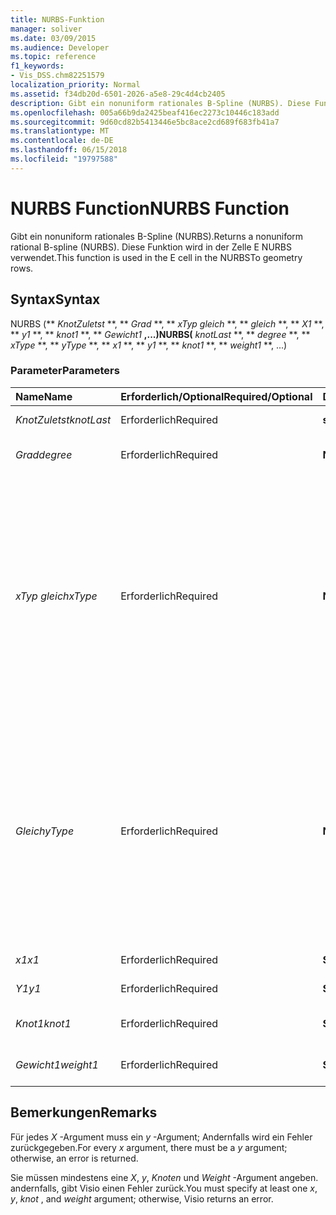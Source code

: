 ```yaml
---
title: NURBS-Funktion
manager: soliver
ms.date: 03/09/2015
ms.audience: Developer
ms.topic: reference
f1_keywords:
- Vis_DSS.chm82251579
localization_priority: Normal
ms.assetid: f34db20d-6501-2026-a5e8-29c4d4cb2405
description: Gibt ein nonuniform rationales B-Spline (NURBS). Diese Funktion wird in der Zelle E NURBS verwendet.
ms.openlocfilehash: 005a66b9da2425beaf416ec2273c10446c183add
ms.sourcegitcommit: 9d60cd82b5413446e5bc8ace2cd689f683fb41a7
ms.translationtype: MT
ms.contentlocale: de-DE
ms.lasthandoff: 06/15/2018
ms.locfileid: "19797588"
---
```

# <a name="nurbs-function"></a><span data-ttu-id="629cf-104">NURBS Function</span><span class="sxs-lookup"><span data-stu-id="629cf-104">NURBS Function</span></span>

<span data-ttu-id="629cf-105">Gibt ein nonuniform rationales B-Spline (NURBS).</span><span class="sxs-lookup"><span data-stu-id="629cf-105">Returns a nonuniform rational B-spline (NURBS).</span></span> <span data-ttu-id="629cf-106">Diese Funktion wird in der Zelle E NURBS verwendet.</span><span class="sxs-lookup"><span data-stu-id="629cf-106">This function is used in the E cell in the NURBSTo geometry rows.</span></span>
  
## <a name="syntax"></a><span data-ttu-id="629cf-107">Syntax</span><span class="sxs-lookup"><span data-stu-id="629cf-107">Syntax</span></span>

<span data-ttu-id="629cf-108">NURBS (** *KnotZuletst* **, ** *Grad* **, ** *xTyp gleich* **, ** *gleich* **, ** *X1* **, ** *y1* **, ** *knot1* **, ** *Gewicht1* **,...)</span><span class="sxs-lookup"><span data-stu-id="629cf-108">NURBS(** *knotLast* **, ** *degree* **, ** *xType* **, ** *yType* **, ** *x1* **, ** *y1* **, ** *knot1* **, ** *weight1* **, ...)</span></span> 
  
### <a name="parameters"></a><span data-ttu-id="629cf-109">Parameter</span><span class="sxs-lookup"><span data-stu-id="629cf-109">Parameters</span></span>

|<span data-ttu-id="629cf-110">**Name**</span><span class="sxs-lookup"><span data-stu-id="629cf-110">**Name**</span></span>|<span data-ttu-id="629cf-111">**Erforderlich/Optional**</span><span class="sxs-lookup"><span data-stu-id="629cf-111">**Required/Optional**</span></span>|<span data-ttu-id="629cf-112">**Datentyp**</span><span class="sxs-lookup"><span data-stu-id="629cf-112">**Data Type**</span></span>|<span data-ttu-id="629cf-113">**Beschreibung**</span><span class="sxs-lookup"><span data-stu-id="629cf-113">**Description**</span></span>|
|:-----|:-----|:-----|:-----|
| <span data-ttu-id="629cf-114">_KnotZuletst_</span><span class="sxs-lookup"><span data-stu-id="629cf-114">_knotLast_</span></span> <br/> |<span data-ttu-id="629cf-115">Erforderlich</span><span class="sxs-lookup"><span data-stu-id="629cf-115">Required</span></span>  <br/> |<span data-ttu-id="629cf-116">**string**</span><span class="sxs-lookup"><span data-stu-id="629cf-116">**string**</span></span> <br/> | <span data-ttu-id="629cf-117">Der letzte Knoten.</span><span class="sxs-lookup"><span data-stu-id="629cf-117">The last knot.</span></span>  <br/> |
| <span data-ttu-id="629cf-118">_Grad_</span><span class="sxs-lookup"><span data-stu-id="629cf-118">_degree_</span></span> <br/> |<span data-ttu-id="629cf-119">Erforderlich</span><span class="sxs-lookup"><span data-stu-id="629cf-119">Required</span></span>  <br/> |<span data-ttu-id="629cf-120">**Numeric**</span><span class="sxs-lookup"><span data-stu-id="629cf-120">**Numeric**</span></span> <br/> |<span data-ttu-id="629cf-121">Der Gradwert des Splines.</span><span class="sxs-lookup"><span data-stu-id="629cf-121">The spline's degree.</span></span>  <br/> |
| <span data-ttu-id="629cf-122">_xTyp gleich_</span><span class="sxs-lookup"><span data-stu-id="629cf-122">_xType_</span></span> <br/> |<span data-ttu-id="629cf-123">Erforderlich</span><span class="sxs-lookup"><span data-stu-id="629cf-123">Required</span></span>  <br/> |<span data-ttu-id="629cf-124">**Numerisch**</span><span class="sxs-lookup"><span data-stu-id="629cf-124">**Numeric**</span></span> <br/> |<span data-ttu-id="629cf-125">Gibt an, wie die _X_ -Eingabedaten interpretiert werden.</span><span class="sxs-lookup"><span data-stu-id="629cf-125">Specifies how to interpret the  _x_ input data.</span></span> <span data-ttu-id="629cf-126">Wenn _xTyp gleich_ 0 ist, werden alle _x_ eingegebenen Daten als Prozentsatz der Breite interpretiert.</span><span class="sxs-lookup"><span data-stu-id="629cf-126">If  _xType_ is 0, all  _x_ input data is interpreted as a percentage of Width.</span></span> <span data-ttu-id="629cf-127">Wenn _xTyp gleich_ 1 ist, werden alle _X_ Eingabedaten als lokale Koordinaten interpretiert.</span><span class="sxs-lookup"><span data-stu-id="629cf-127">If  _xType_ is 1, all  _x_ input data is interpreted as local coordinates.</span></span>  <br/> |
| <span data-ttu-id="629cf-128">_Gleich_</span><span class="sxs-lookup"><span data-stu-id="629cf-128">_yType_</span></span> <br/> |<span data-ttu-id="629cf-129">Erforderlich</span><span class="sxs-lookup"><span data-stu-id="629cf-129">Required</span></span>  <br/> |<span data-ttu-id="629cf-130">**Numerisch**</span><span class="sxs-lookup"><span data-stu-id="629cf-130">**Numeric**</span></span> <br/> |<span data-ttu-id="629cf-131">Gibt an, wie die _y_ -Eingabedaten interpretiert werden.</span><span class="sxs-lookup"><span data-stu-id="629cf-131">Specifies how to interpret the  _y_ input data.</span></span> <span data-ttu-id="629cf-132">Wenn _gleich_ 0 ist, werden alle eingegebenen _y_ -Daten als Prozentsatz der Höhe interpretiert.</span><span class="sxs-lookup"><span data-stu-id="629cf-132">If  _yType_ is 0, all  _y_ input data is interpreted as a percentage of Height.</span></span> <span data-ttu-id="629cf-133">Wenn _gleich_ 1 ist, werden alle _y_ eingegebenen Daten als lokale Koordinaten interpretiert.</span><span class="sxs-lookup"><span data-stu-id="629cf-133">If  _yType_ is 1, all  _y_ input data is interpreted as local coordinates.</span></span>  <br/> |
| <span data-ttu-id="629cf-134">_x1_</span><span class="sxs-lookup"><span data-stu-id="629cf-134">_x1_</span></span> <br/> |<span data-ttu-id="629cf-135">Erforderlich</span><span class="sxs-lookup"><span data-stu-id="629cf-135">Required</span></span>  <br/> |<span data-ttu-id="629cf-136">**String**</span><span class="sxs-lookup"><span data-stu-id="629cf-136">**String**</span></span> <br/> |<span data-ttu-id="629cf-137">Eine x-Koordinate.</span><span class="sxs-lookup"><span data-stu-id="629cf-137">An x-coordinate.</span></span>  <br/> |
| <span data-ttu-id="629cf-138">_Y1_</span><span class="sxs-lookup"><span data-stu-id="629cf-138">_y1_</span></span> <br/> |<span data-ttu-id="629cf-139">Erforderlich</span><span class="sxs-lookup"><span data-stu-id="629cf-139">Required</span></span>  <br/> |<span data-ttu-id="629cf-140">**String**</span><span class="sxs-lookup"><span data-stu-id="629cf-140">**String**</span></span> <br/> |<span data-ttu-id="629cf-141">Eine y-Koordinate.</span><span class="sxs-lookup"><span data-stu-id="629cf-141">A y-coordinate.</span></span>  <br/> |
| <span data-ttu-id="629cf-142">_Knot1_</span><span class="sxs-lookup"><span data-stu-id="629cf-142">_knot1_</span></span> <br/> |<span data-ttu-id="629cf-143">Erforderlich</span><span class="sxs-lookup"><span data-stu-id="629cf-143">Required</span></span>  <br/> |<span data-ttu-id="629cf-144">**String**</span><span class="sxs-lookup"><span data-stu-id="629cf-144">**String**</span></span> <br/> |<span data-ttu-id="629cf-145">Ein Knoten auf dem B-Spline.</span><span class="sxs-lookup"><span data-stu-id="629cf-145">A knot on the B-spline.</span></span>  <br/> |
| <span data-ttu-id="629cf-146">_Gewicht1_</span><span class="sxs-lookup"><span data-stu-id="629cf-146">_weight1_</span></span> <br/> |<span data-ttu-id="629cf-147">Erforderlich</span><span class="sxs-lookup"><span data-stu-id="629cf-147">Required</span></span>  <br/> |<span data-ttu-id="629cf-148">**String**</span><span class="sxs-lookup"><span data-stu-id="629cf-148">**String**</span></span> <br/> |<span data-ttu-id="629cf-149">Eine Breite für das B-Spline.</span><span class="sxs-lookup"><span data-stu-id="629cf-149">A weight on the B-spline.</span></span>  <br/> |
   
## <a name="remarks"></a><span data-ttu-id="629cf-150">Bemerkungen</span><span class="sxs-lookup"><span data-stu-id="629cf-150">Remarks</span></span>

<span data-ttu-id="629cf-151">Für jedes *X* -Argument muss ein *y* -Argument; Andernfalls wird ein Fehler zurückgegeben.</span><span class="sxs-lookup"><span data-stu-id="629cf-151">For every  *x*  argument, there must be a  *y*  argument; otherwise, an error is returned.</span></span> 
  
<span data-ttu-id="629cf-152">Sie müssen mindestens eine *X*, *y*, *Knoten* und *Weight* -Argument angeben. andernfalls, gibt Visio einen Fehler zurück.</span><span class="sxs-lookup"><span data-stu-id="629cf-152">You must specify at least one  *x*, *y*, *knot*  , and  *weight*  argument; otherwise, Visio returns an error.</span></span> 
  

